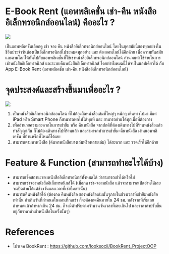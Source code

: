 # E-Book Rent (แอพพลิเคชั่น เช่า-คืน หนังสืออิเล็กทรอนิกส์ออนไลน์) คืออะไร ?
<img src="https://scontent.fbkk5-1.fna.fbcdn.net/v/t31.0-8/13131637_557949064366198_1573193072416908804_o.png?_nc_cat=109&_nc_sid=8024bb&_nc_eui2=AeH2xrYg5nF_dIIgh6TXaA4fSMoTYrdTGP9IyhNit1MY_7fYmUHqnT2t1pmrjtJ-qGL_V2dTs5J-fhYKrmflJFZ9&_nc_ohc=gvxnaBawv-MAX_5n3-B&_nc_ht=scontent.fbkk5-1.fna&oh=300cf02b4171ad5626efb0e114ee764e&oe=5F632146">
<p>เป็นแอพพลิเคชั่นเลือกดู เช่า จอง คืน หนังสืออิเล็กทรอนิกส์ออนไลน์ โดยในยุคสมัยนี้ของทุกอย่างในชีวิตประจำวันต้องเป็นอิเล็กทรอนิกส์ไปซะหมดทุกอย่าง และ ต้องออนไลน์ได้อีกด้วย เพื่อความทันสมัยและตามโลกให้ทันไปกับแอพพลิเคชั่นที่ใช้เช่าหนังสืออิเล็กทรอนิกส์ออนไลน์ คำนวณค่าใช้จ่ายในการเช่าหนังสืออิเล็กทรอนิกส์ และระบบคืนหนังสืออิเล็กทรอนิกส์ โดยทำทั้งหมดนี้ให้จบในแอปเดียวได้ กับ App E-Book Rent (แอพพลิเคชั่น เช่า-คืน หนังสืออิเล็กทรอนิกส์ออนไลน์)</p>

# จุดประสงค์และสร้างขึ้นมาเพื่ออะไร ?
<img src="https://www.tcijthai.com/office-tcij/headpicture/9148f1e041cf8d935b48f9aa20bc6458.jpg">
<ol>
    <li>เป็นหนังสืออิเล็กทรอนิกส์ออนไลน์ ที่ไม่ต้องถือหนังสือเล่มที่ใหญ่ๆ หนักๆ เดินทางไปมา มีแค่ iPad หรือ Smart Phone ก็สามารถพกไปได้ทุกที่ และ สามารถอ่านได้ทุกเมื่อที่ต้องการ</li>
    <li>เพื่ออำนวยความสะดวกในการเช่ายืม หรือ คืนหนังสือ จากปกติที่ต้องเดินทางไปที่ร้านหนังสือแล้วทำสัญญากัน ก็ไม่ต้องเดินทางไปที่ร้านแล้ว และสามารถทำการเช่ายืม-คืนหนังสือ ผ่านแอพพลิเคชั่น ที่บ้านหรือที่ไหนก็ได้เลย</li>
    <li>สามารถตามหาหนังสือ (ค้นหาหนังสือบางเล่มหรือหลายเล่ม) ได้สะดวก และ รวดเร็วได้อีกด้วย</li>
</ol>

# Feature & Function (สามารถทำอะไรได้บ้าง)
<ul>
    <li>สามารถเช็คสถานะของหนังสืออิเล็กทรอนิกส์ทั้งหมดได้ ว่าสามารถเช่าได้หรือไม่</li>
    <li>สามารถเช่าจองหนังสืออิเล็กทรอนิกส์ได้ (เมื่อกด เช่า-จองหนังสือ แล้วจะสามารถเปิดอ่านได้เลย จะเปิดอ่านได้แค่ช่วงวันและเวลาที่เช่ายืมเท่านั้น)</li>
    <li>สามารถคืนหนังสือได้ (ต้องกด คืนหนังสือ ของหนังสือเล่มนั้นๆภายในช่วงเวลาที่เช่ายืมหนังสือเท่านั้น ถ้าเกินวันที่กำหนดในตอนที่กดเช่า ก็จะต้องกดคืนภายใน 24 ชม. หลังจากที่เริ่มเลยกำหนดแล้วถ้าหากเกิน 24 ชม. ก็จะมีค่าปรับตามจำนวนวันเวลาที่เลยเกินไป และราคาค่าปรับขึ้นอยู่กับราคาค่าเช่าหนังสือในครั้งนั้นๆ)</li>
</ul>

# References
<ul>
    <li>โปรเจค BookRent : <a href="https://github.com/looksocii/BookRent_ProjectOOP">https://github.com/looksocii/BookRent_ProjectOOP</a></li>
</ul>
